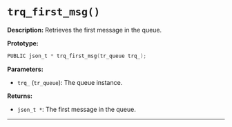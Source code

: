 # `trq_first_msg()`

**Description:**
Retrieves the first message in the queue.

**Prototype:**
```c
PUBLIC json_t * trq_first_msg(tr_queue trq_);
```

**Parameters:**
- `trq_` (`tr_queue`): The queue instance.

**Returns:**
- `json_t *`: The first message in the queue.

---
